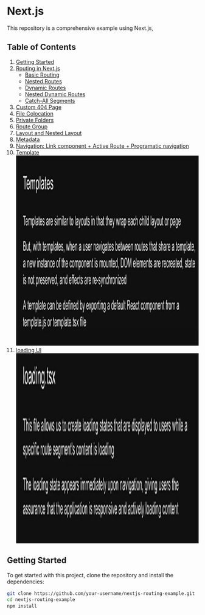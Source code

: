 # Next.js

This repository is a comprehensive example using Next.js,

## Table of Contents

1. [Getting Started](#getting-started)
2. [Routing in Next.js](#routing-in-nextjs)
   - [Basic Routing](#basic-routing)
   - [Nested Routes](#nested-routes)
   - [Dynamic Routes](#dynamic-routes)
   - [Nested Dynamic Routes](#nested-dynamic-routes)
   - [Catch-All Segments](#catch-all-segments)
3. [Custom 404 Page](#custom-404-page)
4. [File Colocation](#file-colocation)
5. [Private Folders](#private-folders)
6. [Route Group](#)
7. [Layout and Nested Layout](#)
8. [Metadata](#)
9. [Navigation: Link component + Active Route + Programatic navigation](#)
10. [Template](#)
    <img src="./github-img/template.png" alt="template" width="900" height="500" style="display:inline-block;"/>
11. [loading UI](#)
    <img src="./github-img/loading.png" alt="template" width="900" height="500" style="display:inline-block;"/>

## Getting Started

To get started with this project, clone the repository and install the dependencies:

```bash
git clone https://github.com/your-username/nextjs-routing-example.git
cd nextjs-routing-example
npm install
```
